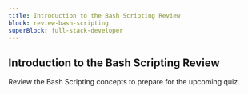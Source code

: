 ```yaml
---
title: Introduction to the Bash Scripting Review
block: review-bash-scripting
superBlock: full-stack-developer
---
```


## Introduction to the Bash Scripting Review

Review the Bash Scripting concepts to prepare for the upcoming quiz.
